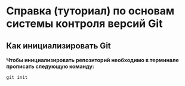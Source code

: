 # Справка (туториал) по основам системы контроля версий Git 

## Как инициализировать Git

**Чтобы инициализировать репозиторий необходимо в терминале прописать следующую команду:**

```
git init
```